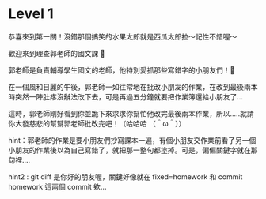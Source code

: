 # Level 1

恭喜來到第一關！沒錯那個搞笑的水果太郎就是西瓜太郎拉～記性不錯喔～

歡迎來到理查郭老師的國文課 👏

郭老師是負責輔導學生國文的老師，他特別愛抓那些寫錯字的小朋友們！

在一個風和日麗的午後，郭老師一如往常地在批改小朋友的作業，在改到最後兩本時突然一陣肚疼沒辦法改下去，可是再過五分鐘就要把作業簿還給小朋友了...

這時，郭老師剛好看到你並跪下來求求你幫忙他改完最後兩本作業，所以.....就請你大發慈悲的幫幫郭老師批改完吧！（哈哈哈 （＾ω＾））

hint：郭老師的作業是要小朋友們抄寫課本一遍，有個小朋友交作業前看了另一個小朋友的作業後以為自己寫錯了，就把那一整句都塗掉。可是，偏偏關鍵字就在那句裡....

hint2 : git diff 是你好的朋友喔，關鍵好像就在 fixed=homework 和 commit homework 這兩個 commit 欸...